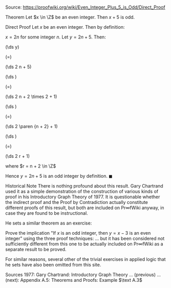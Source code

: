 # 

Source: https://proofwiki.org/wiki/Even_Integer_Plus_5_is_Odd/Direct_Proof



Theorem
Let $x \in \Z$ be an even integer.
Then $x + 5$ is odd.


Direct Proof
Let $x$ be an even integer.
Then by definition:

$x = 2 n$
for some integer $n$.
Let $y = 2 n + 5$.
Then:














\(\ds y\)

\(=\)







\(\ds 2 n + 5\)




















\(\ds \)

\(=\)







\(\ds 2 n + 2 \times 2 + 1\)




















\(\ds \)

\(=\)







\(\ds 2 \paren {n + 2} + 1\)




















\(\ds \)

\(=\)







\(\ds 2 r + 1\)





where $r = n + 2 \in \Z$



Hence $y = 2 n + 5$ is an odd integer by definition.
$\blacksquare$


Historical Note
There is nothing profound about this result.
Gary Chartrand used it as a simple demonstration of the construction of various kinds of proof in his Introductory Graph Theory of $1977$.
It is questionable whether the indirect proof and the Proof by Contradiction actually constitute different proofs of this result, but both are included on $\mathsf{Pr} \infty \mathsf{fWiki}$ anyway, in case they are found to be instructional.

He sets a similar theorem as an exercise:

Prove the implication "If $x$ is an odd integer, then $y = x - 3$ is an even integer" using the three proof techniques: ...
but it has been considered not sufficiently different from this one to be actually included on $\mathsf{Pr} \infty \mathsf{fWiki}$ as a separate result to be proved.

For similar reasons, several other of the trivial exercises in applied logic that he sets have also been omitted from this site.


Sources
1977: Gary Chartrand: Introductory Graph Theory ... (previous) ... (next): Appendix $\text{A}.5$: Theorems and Proofs: Example $\text A.3$




